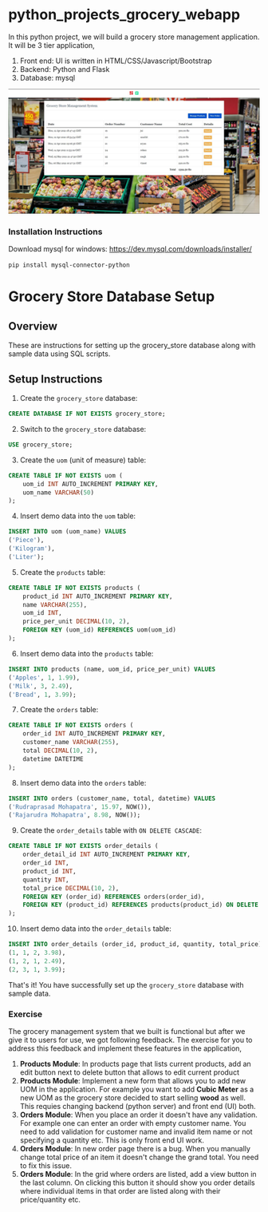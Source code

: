 # python_projects_grocery_webapp
In this python project, we will build a grocery store management application. It will be 3 tier application,
1. Front end: UI is written in HTML/CSS/Javascript/Bootstrap
2. Backend: Python and Flask
3. Database: mysql

![](homepage.JPG)

### Installation Instructions

Download mysql for windows: https://dev.mysql.com/downloads/installer/

`pip install mysql-connector-python`


# Grocery Store Database Setup

## Overview

These are instructions for setting up the grocery_store database along with sample data using SQL scripts.

## Setup Instructions

1. Create the `grocery_store` database:

```sql
CREATE DATABASE IF NOT EXISTS grocery_store;
```

2. Switch to the `grocery_store` database:

```sql
USE grocery_store;
```

3. Create the `uom` (unit of measure) table:

```sql
CREATE TABLE IF NOT EXISTS uom (
    uom_id INT AUTO_INCREMENT PRIMARY KEY,
    uom_name VARCHAR(50)
);
```

4. Insert demo data into the `uom` table:

```sql
INSERT INTO uom (uom_name) VALUES
('Piece'),
('Kilogram'),
('Liter');
```

5. Create the `products` table:

```sql
CREATE TABLE IF NOT EXISTS products (
    product_id INT AUTO_INCREMENT PRIMARY KEY,
    name VARCHAR(255),
    uom_id INT,
    price_per_unit DECIMAL(10, 2),
    FOREIGN KEY (uom_id) REFERENCES uom(uom_id)
);
```

6. Insert demo data into the `products` table:

```sql
INSERT INTO products (name, uom_id, price_per_unit) VALUES
('Apples', 1, 1.99),
('Milk', 3, 2.49),
('Bread', 1, 3.99);
```

7. Create the `orders` table:

```sql
CREATE TABLE IF NOT EXISTS orders (
    order_id INT AUTO_INCREMENT PRIMARY KEY,
    customer_name VARCHAR(255),
    total DECIMAL(10, 2),
    datetime DATETIME
);
```

8. Insert demo data into the `orders` table:

```sql
INSERT INTO orders (customer_name, total, datetime) VALUES
('Rudraprasad Mohapatra', 15.97, NOW()),
('Rajarudra Mohapatra', 8.98, NOW());
```

9. Create the `order_details` table with `ON DELETE CASCADE`:

```sql
CREATE TABLE IF NOT EXISTS order_details (
    order_detail_id INT AUTO_INCREMENT PRIMARY KEY,
    order_id INT,
    product_id INT,
    quantity INT,
    total_price DECIMAL(10, 2),
    FOREIGN KEY (order_id) REFERENCES orders(order_id),
    FOREIGN KEY (product_id) REFERENCES products(product_id) ON DELETE CASCADE
);
```

10. Insert demo data into the `order_details` table:

```sql
INSERT INTO order_details (order_id, product_id, quantity, total_price) VALUES
(1, 1, 2, 3.98),
(1, 2, 1, 2.49),
(2, 3, 1, 3.99);
```

That's it! You have successfully set up the `grocery_store` database with sample data.

### Exercise 

The grocery management system that we built is functional but after we give it to users for use, we got following feedback. The exercise for you to address this feedback and implement these features in the application,
1. **Products Module**: In products page that lists current products, add an edit button next to delete button that allows to edit current product
2. **Products Module**: Implement a new form that allows you to add new UOM in the application. For example you want to add **Cubic Meter** as a new UOM as the grocery store decided to start selling **wood** as well. This requies changing backend (python server) and front end (UI) both.
3. **Orders Module**: When you place an order it doesn't have any validation. For example one can enter an order with empty customer name. You need to add validation for customer name and invalid item name or not specifying a quantity etc. This is only front end UI work.
4. **Orders Module**: In new order page there is a bug. When you manually change total price of an item it doesn't change the grand total. You need to fix this issue.
5. **Orders Module**: In the grid where orders are listed, add a view button in the last column. On clicking this button it should show you order details where individual items in that order are listed along with their price/quantity etc.

